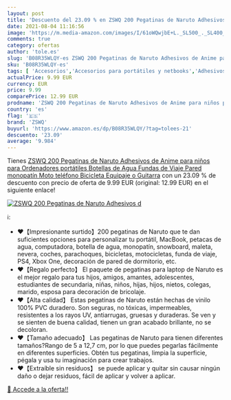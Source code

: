 ```yaml
---
layout: post
title: 'Descuento del 23.09 % en ZSWQ 200 Pegatinas de Naruto Adhesivos d'
date: 2021-08-04 11:16:56
image: 'https://m.media-amazon.com/images/I/61oWQwjbE+L._SL500_._SL400_.jpg'
comments: true
category: ofertas
author: 'tole.es'
slug: 'B08R35WLQY-es ZSWQ 200 Pegatinas de Naruto Adhesivos de Anime para niños...'
sku: 'B08R35WLQY-es'
tags: [ 'Accesorios','Accesorios para portátiles y netbooks','Adhesivos para portátiles y netbooks','Informática','bicicleta','zswq', ]
actualPrice: 9.99 EUR
currency: EUR
price: 9.99
comparePrice: 12.99 EUR
prodname: 'ZSWQ 200 Pegatinas de Naruto Adhesivos de Anime para niños para Ordenadores portátiles  Botellas de Agua  Fundas de Viaje  Pared  monopatín  Moto  teléfono  Bicicleta  Equipaje o Guitarra'
country: 'es'
flag: '🇪🇸'
brand: 'ZSWQ'
buyurl: 'https://www.amazon.es/dp/B08R35WLQY/?tag=tolees-21'
descuento: '23.09'
average: '9.984'
---
```


Tienes [ZSWQ 200 Pegatinas de Naruto Adhesivos de Anime para niños para Ordenadores portátiles  Botellas de Agua  Fundas de Viaje  Pared  monopatín  Moto  teléfono  Bicicleta  Equipaje o Guitarra](https://www.amazon.es/dp/B08R35WLQY/?tag=tolees-21) con un 23.09 % de descuento con precio de oferta de 9.99 EUR (original: 12.99 EUR) en el siguiente enlace!

[![ZSWQ 200 Pegatinas de Naruto Adhesivos d](https://m.media-amazon.com/images/I/61oWQwjbE+L._SL500_._SL400_.jpg)](https://www.amazon.es/dp/B08R35WLQY/?tag=tolees-21)

ℹ️:

- ❤【Impresionante surtido】200 pegatinas de Naruto que te dan suficientes opciones para personalizar tu portátil, MacBook, petacas de agua, computadora, botella de agua, monopatín, snowboard, maleta, nevera, coches, parachoques, bicicletas, motocicletas, funda de viaje, PS4, Xbox One, decoración de pared de dormitorio, etc.
- ❤【Regalo perfecto】 El paquete de pegatinas para laptop de Naruto es el mejor regalo para tus hijos, amigos, amantes, adolescentes, estudiantes de secundaria, niñas, niños, hijas, hijos, nietos, colegas, marido, esposa para decoración de bricolaje.
- ❤【Alta calidad】 Estas pegatinas de Naruto están hechas de vinilo 100% PVC duradero. Son seguras, no tóxicas, impermeables, resistentes a los rayos UV, antiarrugas, gruesas y duraderas. Se ven y se sienten de buena calidad, tienen un gran acabado brillante, no se decoloran.
- ❤【Tamaño adecuado】 Las pegatinas de Naruto para tienen diferentes tamaños?Rango de 5 a 12,7 cm, por lo que puedes pegarlas fácilmente en diferentes superficies. Obtén tus pegatinas, limpia la superficie, pégala y usa tu imaginación para crear trabajos.
- ❤【Extraíble sin residuos】 se puede aplicar y quitar sin causar ningún daño o dejar residuos, fácil de aplicar y volver a aplicar.

[🛒 Accede a la oferta!!](https://www.amazon.es/dp/B08R35WLQY/?tag=tolees-21)
